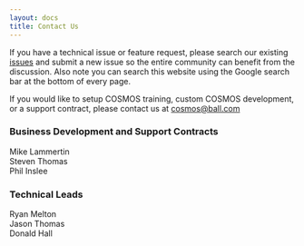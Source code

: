 ```yaml
---
layout: docs
title: Contact Us
---
```


If you have a technical issue or feature request, please search our existing [issues](https://github.com/BallAerospace/COSMOS/issues) and submit a new issue so the entire community can benefit from the discussion. Also note you can search this website using the Google search bar at the bottom of every page.

If you would like to setup COSMOS training, custom COSMOS development, or a support contract, please contact us at [cosmos@ball.com](mailto:cosmos@ball.com?subject=COSMOS%20Open%20Source%20Inquiry&body=I%20have%20a%20question)

### Business Development and Support Contracts

Mike Lammertin<br/>
Steven Thomas<br/>
Phil Inslee<br/>

### Technical Leads

Ryan Melton<br/>
Jason Thomas<br/>
Donald Hall<br/>
